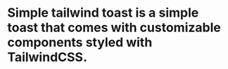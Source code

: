 # Simple tailwind toast is a simple toast that comes with customizable components styled with TailwindCSS.
